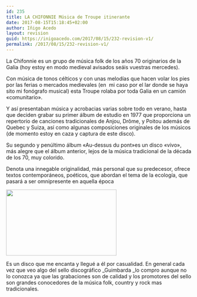 ```yaml
---
id: 235
title: LA CHIFONNIE Música de Troupe itinerante
date: 2017-08-15T15:18:45+02:00
author: Iñigo Acedo
layout: revision
guid: https://inigoacedo.com/2017/08/15/232-revision-v1/
permalink: /2017/08/15/232-revision-v1/
---
```

La Chifonnie es un grupo de música folk de los años 70 originarios de la Galia (hoy estoy en modo medieval avisados seáis vuestras mercedes).

<!--more-->

Con música de tonos célticos y con unas melodías que hacen volar los pies por las ferias o mercados medievales (en  mi caso por el lar donde se haya sito mi fonógrafo musical) esta Troupe rolaba por toda Galia en un camión &#171;comunitario&#187;.

Y así presentaban música y acrobacias varias sobre todo en verano, hasta que deciden grabar su primer álbum de estudio en 1977 que proporciona un repertorio de canciones tradicionales de Anjou, Drôme, y Poitou además de Quebec y Suiza, así como algunas composiciones originales de los músicos (de momento estoy en caza y captura de este disco).

Su segundo y penúltimo álbum &#171;Au-dessus du pont&#187;es un disco &#171;vivo&#187;, más alegre que el álbum anterior, lejos de la música tradicional de la década de los 70, muy colorido.

Denota una innegable originalidad, más personal que su predecesor, ofrece textos contemporáneos, poéticos, que abordan el tema de la ecología, que pasará a ser omnipresente en aquella época

[<img class="alignnone size-medium wp-image-233" src="https://inigoacedo.com/wp-content/uploads/2017/08/ScreenHunter_3-300x180.jpg" alt="" width="300" height="180" srcset="https://inigoacedo.com/wp-content/uploads/2017/08/ScreenHunter_3-300x180.jpg 300w, https://inigoacedo.com/wp-content/uploads/2017/08/ScreenHunter_3-768x460.jpg 768w, https://inigoacedo.com/wp-content/uploads/2017/08/ScreenHunter_3-1024x613.jpg 1024w, https://inigoacedo.com/wp-content/uploads/2017/08/ScreenHunter_3.jpg 1088w" sizes="(max-width: 300px) 100vw, 300px" />](https://inigoacedo.com/wp-content/uploads/2017/08/ScreenHunter_3.jpg)

Es un disco que me encanta y llegué a él por casualidad. En general cada vez que veo algo del sello discográfico _Guimbarda _lo compro aunque no lo conozca ya que las grabaciones son de calidad y los promotores del sello son grandes conocedores de la música folk, country y rock mas tradicionales.